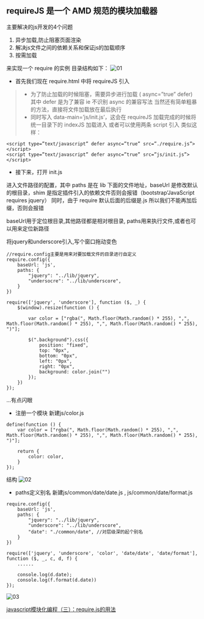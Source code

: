 ## requireJS 是一个 AMD 规范的模块加载器
主要解决的js开发的4个问题
1. 异步加载,防止阻塞页面渲染
2. 解决js文件之间的依赖关系和保证js的加载顺序
3. 按需加载

来实现一个 require 的实例
目录结构如下：
![01](https://github.com/easterCat/common_es6/blob/master/module/requireJs/01.png?raw=true)

- 首先我们现在 require.html 中将 requireJS 引入

<script type=”text/javascript” defer async=”true” src=”./require.js” data-main=”js/init.js”></script>

> - 为了防止加载的时候阻塞，需要异步进行加载
( async=”true” defer) 其中 defer 是为了兼容 ie 不识别 async 的兼容写法
当然还有简单粗暴的方法，直接将文件加载放在最后执行 
> - 同时写入 data-main=’js/init.js’，这会在 requireJS 加载完成的时候将统一目录下的 indexJS 加载进入
或者可以使用两条 script 引入
类似这样：
```
<script type=”text/javascript” defer async=”true” src=”./require.js”></script>
<script type=”text/javascript” defer async=”true” src=”js/init.js”></script>
```

- 接下来，打开 init.js

进入文件路径的配置，其中 paths 是在 lib 下面的文件地址，baseUrl 是修改默认的根目录，shim 是指定插件引入的依赖文件否则会报错（bootstrap’JavaScript requires jquery）
同时，由于 require 默认后面的后缀是.js 所以我们不能再加后缀，否则会报错

baseUrl用于定位根目录,其他路径都是相对根目录,
paths用来执行文件,或者也可以用来定位新路径

将jquery和underscore引入,写个窗口拖动变色
```
//require.config主要是用来对要加载文件的目录进行自定义
require.config({
    baseUrl: 'js',
    paths: {
        "jquery": "../lib/jquery",
        "undersocre": "../lib/underscore",
    }
})

require(['jquery', 'underscore'], function ($, _) {
    $(window).resize(function () {

        var color = ["rgba(", Math.floor(Math.random() * 255), ",", Math.floor(Math.random() * 255), ",", Math.floor(Math.random() * 255), ")"];

        $(".background").css({
            position: "fixed",
            top: "0px",
            bottom: "0px",
            left: "0px",
            right: "0px",
            background: color.join("")
        });
    })
});
```
...有点闪眼

- 注册一个模块
新建js/color.js
```
define(function () {
    var color = ["rgba(", Math.floor(Math.random() * 255), ",", Math.floor(Math.random() * 255), ",", Math.floor(Math.random() * 255), ")"];

    return {
        color: color,
    }
});
```
结构
![02](https://github.com/easterCat/common_es6/blob/master/module/requireJs/02.png?raw=true)

- paths定义别名
新建js/common/date/date.js , js/common/date/format.js
```
require.config({
    baseUrl: 'js',
    paths: {
        "jquery": "../lib/jquery",
        "underscore": "../lib/underscore",
        "date": "./common/date", //对层级深的起个别名
    }
})

require(['jquery', 'underscore', 'color', 'date/date', 'date/format'], function ($, _, c, d, f) {
    ......

    console.log(d.date);
    console.log(f.format(d.date))
});
```
![03](https://github.com/easterCat/common_es6/blob/master/module/requireJs/03.png?raw=true)


[javascript模块化编程（三）：require.js的用法](http://www.ruanyifeng.com/blog/2012/11/require_js.html)